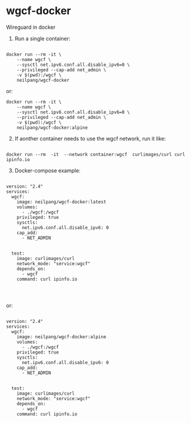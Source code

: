 # wgcf-docker
Wireguard in docker


1. Run a single container:

```

docker run --rm -it \
    --name wgcf \
    --sysctl net.ipv6.conf.all.disable_ipv6=0 \
    --privileged --cap-add net_admin \
    -v $(pwd):/wgcf \
    neilpang/wgcf-docker

```

or:

```
docker run --rm -it \
    --name wgcf \
    --sysctl net.ipv6.conf.all.disable_ipv6=0 \
    --privileged --cap-add net_admin \
    -v $(pwd):/wgcf \
    neilpang/wgcf-docker:alpine

```


2. If aonther container needs to use the wgcf network, run it like:

```

docker run --rm  -it  --network container:wgcf  curlimages/curl curl ipinfo.io

```


3. Docker-compose example:

```

version: "2.4"
services:
  wgcf:
    image: neilpang/wgcf-docker:latest
    volumes:
      - ./wgcf:/wgcf
    privileged: true
    sysctls:
      net.ipv6.conf.all.disable_ipv6: 0
    cap_add:
      - NET_ADMIN
    

  test:
    image: curlimages/curl
    network_mode: "service:wgcf"
    depends_on:
      - wgcf
    command: curl ipinfo.io

    
    

```

or:

```

version: "2.4"
services:
  wgcf:
    image: neilpang/wgcf-docker:alpine
    volumes:
      - ./wgcf:/wgcf
    privileged: true
    sysctls:
      net.ipv6.conf.all.disable_ipv6: 0
    cap_add:
      - NET_ADMIN
    

  test:
    image: curlimages/curl
    network_mode: "service:wgcf"
    depends_on:
      - wgcf
    command: curl ipinfo.io

    
    

```